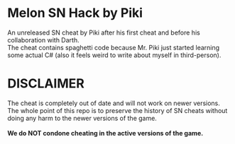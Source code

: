 # Melon SN Hack by Piki
An unreleased SN cheat by Piki after his first cheat and before his collaboration with Darth. <br/>
The cheat contains spaghetti code because Mr. Piki just started learning some actual C# (also it feels weird to write about myself in third-person).

# DISCLAIMER
The cheat is completely out of date and will not work on newer versions. <br/>
The whole point of this repo is to preserve the history of SN cheats without doing any harm to the newer versions of the game. </br>
</br>
**We do NOT condone cheating in the active versions of the game.**
